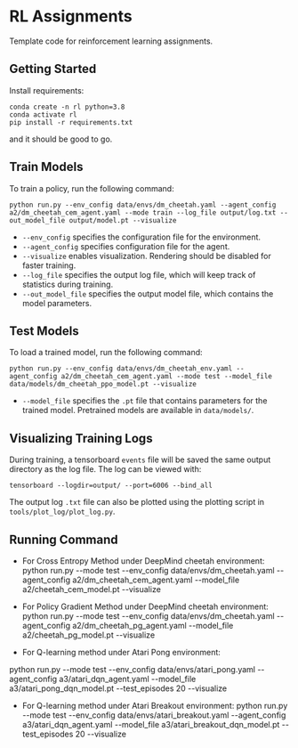 # RL Assignments

Template code for reinforcement learning assignments.

## Getting Started

Install requirements:

```
conda create -n rl python=3.8
conda activate rl
pip install -r requirements.txt
```



and it should be good to go.


## Train Models

To train a policy, run the following command:

``python run.py --env_config data/envs/dm_cheetah.yaml --agent_config a2/dm_cheetah_cem_agent.yaml --mode train --log_file output/log.txt --out_model_file output/model.pt --visualize``

- `--env_config` specifies the configuration file for the environment.
- `--agent_config` specifies configuration file for the agent.
- `--visualize` enables visualization. Rendering should be disabled for faster training.
- `--log_file` specifies the output log file, which will keep track of statistics during training.
- `--out_model_file` specifies the output model file, which contains the model parameters.

## Test Models

To load a trained model, run the following command:

``python run.py --env_config data/envs/dm_cheetah_env.yaml --agent_config a2/dm_cheetah_cem_agent.yaml --mode test --model_file data/models/dm_cheetah_ppo_model.pt --visualize``

- `--model_file` specifies the `.pt` file that contains parameters for the trained model. Pretrained models are available in `data/models/`.


## Visualizing Training Logs

During training, a tensorboard `events` file will be saved the same output directory as the log file. The log can be viewed with:

``tensorboard --logdir=output/ --port=6006 --bind_all``


The output log `.txt` file can also be plotted using the plotting script in `tools/plot_log/plot_log.py`.


## Running Command

* For Cross Entropy Method under DeepMind cheetah environment:
python run.py  --mode test --env_config data/envs/dm_cheetah.yaml --agent_config a2/dm_cheetah_cem_agent.yaml --model_file a2/cheetah_cem_model.pt --visualize 

* For Policy Gradient Method under DeepMind cheetah environment:
python run.py  --mode test --env_config data/envs/dm_cheetah.yaml --agent_config a2/dm_cheetah_pg_agent.yaml --model_file a2/cheetah_pg_model.pt --visualize

* For Q-learning method under Atari Pong environment:

python run.py --mode test --env_config data/envs/atari_pong.yaml --agent_config a3/atari_dqn_agent.yaml --model_file a3/atari_pong_dqn_model.pt --test_episodes 20 --visualize

* For Q-learning method under Atari Breakout environment:
python run.py --mode test --env_config data/envs/atari_breakout.yaml --agent_config a3/atari_dqn_agent.yaml --model_file a3/atari_breakout_dqn_model.pt --test_episodes 20 --visualize
